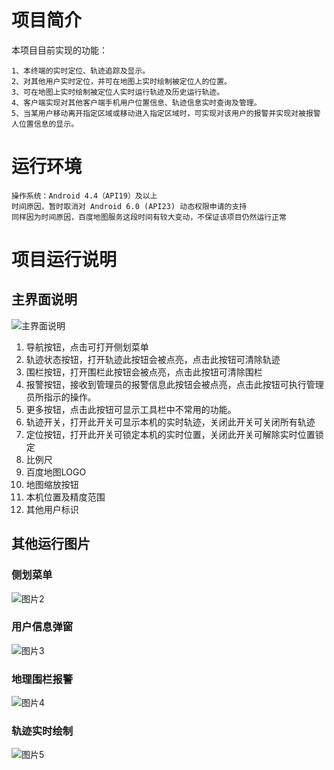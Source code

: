 # 项目简介

本项目目前实现的功能：

	1、本终端的实时定位、轨迹追踪及显示。
	2、对其他用户实时定位，并可在地图上实时绘制被定位人的位置。
	3、可在地图上实时绘制被定位人实时运行轨迹及历史运行轨迹。
	4、客户端实现对其他客户端手机用户位置信息、轨迹信息实时查询及管理。
	5、当某用户移动离开指定区域或移动进入指定区域时，可实现对该用户的报警并实现对被报警人位置信息的显示。

# 运行环境

	操作系统：Android 4.4（API19）及以上
	时间原因，暂时取消对 Android 6.0 (API23) 动态权限申请的支持
	同样因为时间原因，百度地图服务这段时间有较大变动，不保证该项目仍然运行正常

# 项目运行说明

## 主界面说明

![主界面说明](./img/img1.jpg)

1.	导航按钮，点击可打开侧划菜单
2.	轨迹状态按钮，打开轨迹此按钮会被点亮，点击此按钮可清除轨迹
3.	围栏按钮，打开围栏此按钮会被点亮，点击此按钮可清除围栏
4.	报警按钮，接收到管理员的报警信息此按钮会被点亮，点击此按钮可执行管理员所指示的操作。
5.	更多按钮，点击此按钮可显示工具栏中不常用的功能。
6.	轨迹开关，打开此开关可显示本机的实时轨迹，关闭此开关可关闭所有轨迹
7.	定位按钮，打开此开关可锁定本机的实时位置，关闭此开关可解除实时位置锁定
8.	比例尺
9.	百度地图LOGO
10.	地图缩放按钮
11.	本机位置及精度范围
12.	其他用户标识

## 其他运行图片

### 侧划菜单
![图片2](./img/img2.jpg)

### 用户信息弹窗
![图片3](./img/img3.jpg)

### 地理围栏报警
![图片4](./img/img4.jpg)

### 轨迹实时绘制
![图片5](./img/img5.jpg)